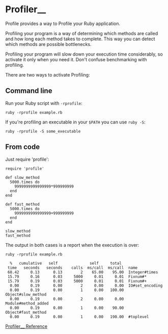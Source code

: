 # Profiler__

Profile provides a way to Profile your Ruby application.

Profiling your program is a way of determining which methods are called and
how long each method takes to complete.  This way you can detect which methods
are possible bottlenecks.

Profiling your program will slow down your execution time considerably, so
activate it only when you need it.  Don't confuse benchmarking with profiling.

There are two ways to activate Profiling:

## Command line

Run your Ruby script with `-rprofile`:

    ruby -rprofile example.rb

If you're profiling an executable in your `$PATH` you can use `ruby -S`:

    ruby -rprofile -S some_executable

## From code

Just require 'profile':

    require 'profile'

    def slow_method
      5000.times do
        9999999999999999*999999999
      end
    end

    def fast_method
      5000.times do
        9999999999999999+999999999
      end
    end

    slow_method
    fast_method

The output in both cases is a report when the execution is over:

    ruby -rprofile example.rb

      %   cumulative   self              self     total
     time   seconds   seconds    calls  ms/call  ms/call  name
     68.42     0.13      0.13        2    65.00    95.00  Integer#times
     15.79     0.16      0.03     5000     0.01     0.01  Fixnum#*
     15.79     0.19      0.03     5000     0.01     0.01  Fixnum#+
      0.00     0.19      0.00        2     0.00     0.00  IO#set_encoding
      0.00     0.19      0.00        1     0.00   100.00  Object#slow_method
      0.00     0.19      0.00        2     0.00     0.00  Module#method_added
      0.00     0.19      0.00        1     0.00    90.00  Object#fast_method
      0.00     0.19      0.00        1     0.00   190.00  #toplevel

[Profiler__ Reference](https://ruby-doc.org/stdlib-2.5.0/libdoc/profiler/rdoc/Profiler__.html)